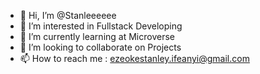 - 👋 Hi, I’m @Stanleeeeee
- 👀 I’m interested in Fullstack Developing 
- 🌱 I’m currently learning at Microverse
- 💞️ I’m looking to collaborate on Projects
- 📫 How to reach me : ezeokestanley.ifeanyi@gmail.com

<!---
Stanleeeeee/Stanleeeeee is a ✨ special ✨ repository because its `README.md` (this file) appears on your GitHub profile.
You can click the Preview link to take a look at your changes.
--->
